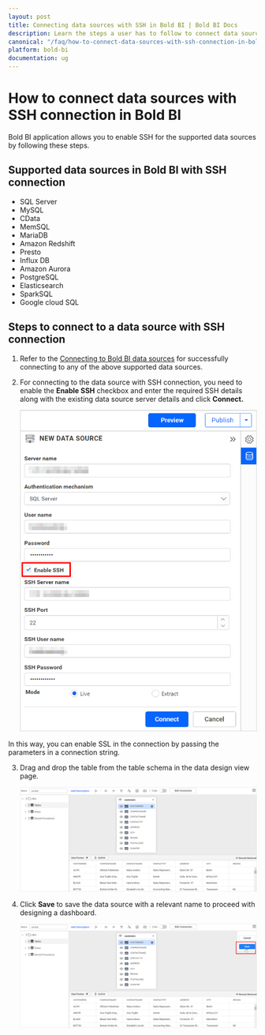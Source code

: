 ```yaml
---
layout: post
title: Connecting data sources with SSH in Bold BI | Bold BI Docs
description: Learn the steps a user has to follow to connect data sources with SSH connection in Bold BI for embedded analytics.
canonical: "/faq/how-to-connect-data-sources-with-ssh-connection-in-bold-bi/"
platform: bold-bi
documentation: ug
---
```


# How to connect data sources with SSH connection in Bold BI

Bold BI application allows you to enable SSH for the supported data sources by following these steps.

## Supported data sources in Bold BI with SSH connection

<ul>
<li>SQL Server</li>
<li>MySQL</li>
<li>CData</li>
<li>MemSQL</li>
<li>MariaDB</li>
<li>Amazon Redshift</li>
<li>Presto</li>
<li>Influx DB</li>
<li>Amazon Aurora</li>
<li>PostgreSQL</li>
<li>Elasticsearch</li>
<li>SparkSQL</li>
<li>Google cloud SQL</li>
</ul>

## Steps to connect to a data source with SSH connection

1.	Refer to the [Connecting to Bold BI data sources](/working-with-data-sources/data-connectors/) for successfully connecting to any of the above supported data sources.

2.	For connecting to the data source with SSH connection, you need to enable the **Enable SSH** checkbox and enter the required SSH details along with the existing data source server details and click **Connect.**

    ![SSH option in data source](/static/assets/faq/images/ssh-option-faq.png#max-width=50%)

In this way, you can enable SSL in the connection by passing the parameters in a connection string.

3.	Drag and drop the table from the table schema in the data design view page.

    ![Table schema](/static/assets/faq/images/ssh-tables.png#max-width=100%)

4.	Click **Save** to save the data source with a relevant name to proceed with designing a dashboard.

    ![Save option](/static/assets/faq/images/ssh-save-option.png#max-width=100%)
